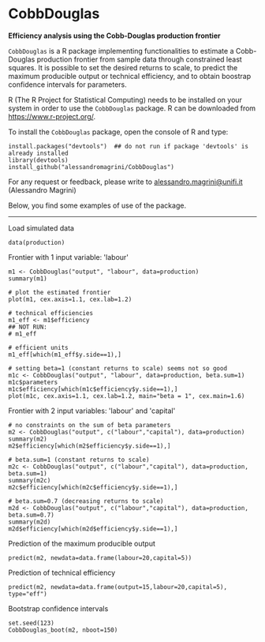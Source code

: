 # CobbDouglas
__Efficiency analysis using the Cobb-Douglas production frontier__

`CobbDouglas` is a R package implementing functionalities to estimate a Cobb-Douglas production frontier from sample data through constrained least squares.
It is possible to set the desired returns to scale, to predict the maximum producible
output or technical efficiency, and to obtain boostrap confidence intervals for parameters.

R (The R Project for Statistical Computing) needs to be installed on your system in order
to use the `CobbDouglas` package. R can be downloaded from https://www.r-project.org/.

To install the `CobbDouglas` package, open the console of R and type:
```
install.packages("devtools")  ## do not run if package 'devtools' is already installed
library(devtools)
install_github("alessandromagrini/CobbDouglas")
```

For any request or feedback, please write to <alessandro.magrini@unifi.it> (Alessandro Magrini)

Below, you find some examples of use of the package.
_________________________________________________________________

Load simulated data
```
data(production)
```
Frontier with 1 input variable: 'labour'
```
m1 <- CobbDouglas("output", "labour", data=production)
summary(m1)

# plot the estimated frontier
plot(m1, cex.axis=1.1, cex.lab=1.2)

# technical efficiencies
m1_eff <- m1$efficiency
## NOT RUN:
# m1_eff

# efficient units
m1_eff[which(m1_eff$y.side==1),]

# setting beta=1 (constant returns to scale) seems not so good
m1c <- CobbDouglas("output", "labour", data=production, beta.sum=1)
m1c$parameters
m1c$efficiency[which(m1c$efficiency$y.side==1),]
plot(m1c, cex.axis=1.1, cex.lab=1.2, main="beta = 1", cex.main=1.6)
```
Frontier with 2 input variables: 'labour' and 'capital'
```
# no constraints on the sum of beta parameters
m2 <- CobbDouglas("output", c("labour","capital"), data=production)
summary(m2)
m2$efficiency[which(m2$efficiency$y.side==1),]

# beta.sum=1 (constant returns to scale)
m2c <- CobbDouglas("output", c("labour","capital"), data=production, beta.sum=1)
summary(m2c)
m2c$efficiency[which(m2c$efficiency$y.side==1),]

# beta.sum=0.7 (decreasing returns to scale)
m2d <- CobbDouglas("output", c("labour","capital"), data=production, beta.sum=0.7)
summary(m2d)
m2d$efficiency[which(m2d$efficiency$y.side==1),]
```
Prediction of the maximum producible output
```
predict(m2, newdata=data.frame(labour=20,capital=5))
```
Prediction of technical efficiency
```
predict(m2, newdata=data.frame(output=15,labour=20,capital=5), type="eff")
```
Bootstrap confidence intervals
```
set.seed(123)
CobbDouglas_boot(m2, nboot=150)
```
